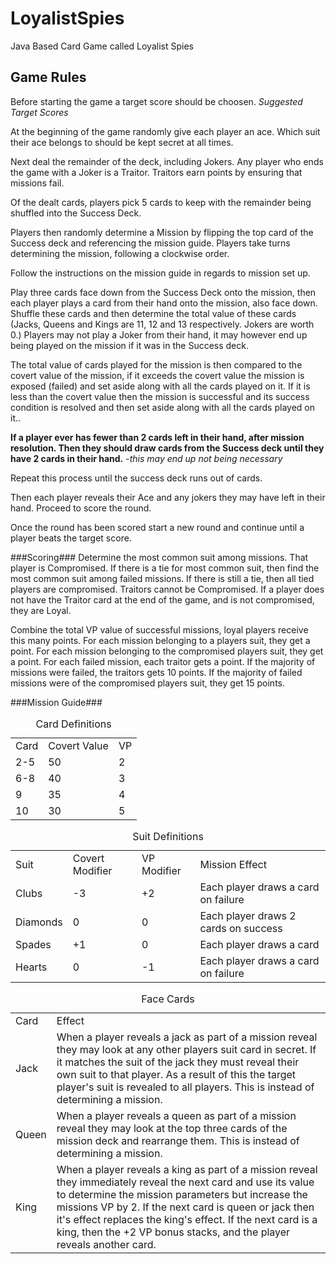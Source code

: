 LoyalistSpies
=============

Java Based Card Game called Loyalist Spies

Game Rules
----------
Before starting the game a target score should be choosen. *Suggested Target Scores*

At the beginning of the game randomly give each player an ace. Which suit their ace belongs to should be kept secret at all times.

Next deal the remainder of the deck, including Jokers. Any player who ends the game with a Joker is a Traitor. Traitors earn points by ensuring that missions fail.

Of the dealt cards, players pick 5 cards to keep with the remainder being shuffled into the Success Deck.

Players then randomly determine a Mission by flipping the top card of the Success deck and referencing the mission guide. Players take turns determining the mission, following a clockwise order.

Follow the instructions on the mission guide in regards to mission set up.

Play three cards face down from the Success Deck onto the mission, then each player plays a card from their hand onto the mission, also face down. Shuffle these cards and then determine the total value of these cards (Jacks, Queens and Kings are 11, 12 and 13 respectively. Jokers are worth 0.) Players may not play a Joker from their hand, it may however end up being played on the mission if it was in the Success deck.

The total value of cards played for the mission is then compared to the covert value of the mission, if it exceeds the covert value the mission is exposed (failed) and set aside along with all the cards played on it. If it is less than the covert value then the mission is successful and its success condition is resolved and then set aside along with all the cards played on it..

**If a player ever has fewer than 2 cards left in their hand, after mission resolution. Then they should draw cards from the Success deck until they have 2 cards in their hand.** -*this may end up not being necessary*

Repeat this process until the success deck runs out of cards.

Then each player reveals their Ace and any jokers they may have left in their hand. Proceed to score the round.

Once the round has been scored start a new round and continue until a player beats the target score.

###Scoring###
Determine the most common suit among missions. That player is Compromised. If there is a tie for most common suit, then find the most common suit among failed missions. If there is still a tie, then all tied players are compromised.
Traitors cannot be Compromised.
If a player does not have the Traitor card at the end of the game, and is not compromised, they are Loyal.


Combine the total VP value of successful missions, loyal players receive this many points.
For each mission belonging to a players suit, they get a point.
For each mission belonging to the compromised players suit, they get a point.
For each failed mission, each traitor gets a point.
If the majority of missions were failed, the traitors gets 10 points.
If the majority of failed missions were of the compromised players suit, they get 15 points.

###Mission Guide###

<table>
  <caption>Card Definitions</caption>
  <tr>
    <td>Card</td>
    <td>Covert Value</td>
    <td>VP</td>
  </tr>
  <tr>
    <td>2-5</td>
    <td>50</td>
    <td>2</td
  </tr>
   <tr>
    <td>6-8</td>
    <td>40</td>
    <td>3</td
  </tr>
   <tr>
    <td>9</td>
    <td>35</td>
    <td>4</td
  </tr>
   <tr>
    <td>10</td>
    <td>30</td>
    <td>5</td
  </tr>
</table>

<table>
  <caption>Suit Definitions</caption>
  <tr>
    <td>Suit</td>
    <td>Covert Modifier</td>
    <td>VP Modifier</td>
    <td>Mission Effect</td>
  </tr>
  <tr>
    <td>Clubs</td>
    <td>-3</td>
    <td>+2</td>
    <td>Each player draws a card on failure</td>
  </tr>
  <tr>
    <td>Diamonds</td>
    <td>0</td>
    <td>0</td>
    <td>Each player draws 2 cards on success</td>
  </tr>
  <tr>
    <td>Spades</td>
    <td>+1</td>
    <td>0</td>
    <td>Each player draws a card</td>
  </tr>
  <tr>
    <td>Hearts</td>
    <td>0</td>
    <td>-1</td>
    <td>Each player draws a card on failure</td>
  </tr>
</table>

<table>
  <caption>Face Cards</caption>
  <tr>
    <td>Card</td>
    <td>Effect</td>
  <tr>
  <tr>
    <td>Jack</td>
    <td>When a player reveals a jack as part of a mission reveal they may look at any other players suit card in secret. If it matches the suit of the jack they must reveal their own suit to that player. As a result of this the target player's suit is revealed to all players. This is instead of determining a mission.</td>
  <tr>
  <tr>
    <td>Queen</td>
    <td>When a player reveals a queen as part of a mission reveal they may look at the top three cards of the mission deck and rearrange them. This is instead of determining a mission.</td>
  <tr>
  <tr>
    <td>King</td>
    <td>When a player reveals a king as part of a mission reveal they immediately reveal the next card and use its value to determine the mission parameters but increase the missions VP by 2. If the next card is queen or jack then it's effect replaces the king's effect. If the next card is a king, then the +2 VP bonus stacks, and the player reveals another card.</td>
  <tr>
</table>
